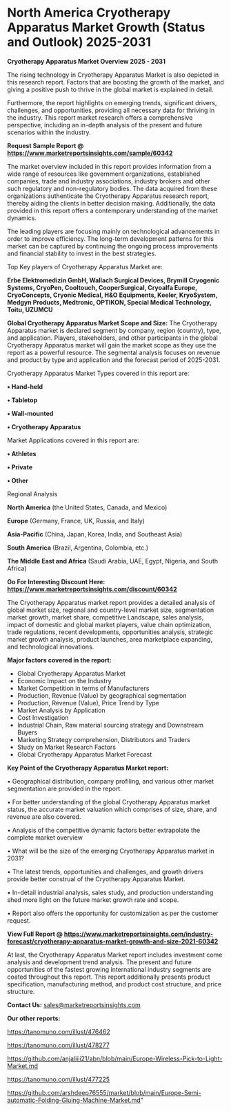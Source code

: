 # North America Cryotherapy Apparatus Market Growth (Status and Outlook) 2025-2031

<Strong> Cryotherapy Apparatus Market Overview 2025 - 2031</strong>

The rising technology in Cryotherapy Apparatus Market is also depicted in this research report. Factors that are boosting the growth of the market, and giving a positive push to thrive in the global market is explained in detail.

Furthermore, the report highlights on emerging trends, significant drivers, challenges, and opportunities, providing all necessary data for thriving in the industry. This report market research offers a comprehensive perspective, including an in-depth analysis of the present and future scenarios within the industry.

<strong>Request Sample Report @ <a href=https://www.marketreportsinsights.com/sample/60342>https://www.marketreportsinsights.com/sample/60342</a></strong>

The market overview included in this report provides information from a wide range of resources like government organizations, established companies, trade and industry associations, industry brokers and other such regulatory and non-regulatory bodies. The data acquired from these organizations authenticate the Cryotherapy Apparatus research report, thereby aiding the clients in better decision making. Additionally, the data provided in this report offers a contemporary understanding of the market dynamics.

The leading players are focusing mainly on technological advancements in order to improve efficiency. The long-term development patterns for this market can be captured by continuing the ongoing process improvements and financial stability to invest in the best strategies.

Top Key players of Cryotherapy Apparatus Market are:

<strong>Erbe Elektromedizin GmbH, Wallach Surgical Devices, Brymill Cryogenic Systems, CryoPen, Cooltouch, CooperSurgical, Cryoalfa Europe, CryoConcepts, Cryonic Medical, H&O Equipments, Keeler, KryoSystem, Medgyn Products, Medtronic, OPTIKON, Special Medical Technology, Toitu, UZUMCU</strong>

<strong><b>Global Cryotherapy Apparatus Market Scope and Size:</b></strong>
The Cryotherapy Apparatus market is declared segment by company, region (country), type, and application. Players, stakeholders, and other participants in the global Cryotherapy Apparatus market will gain the market scope as they use the report as a powerful resource. The segmental analysis focuses on revenue and product by type and application and the forecast period of 2025-2031.

Cryotherapy Apparatus Market Types covered in this report are:

<strong>• Hand-held

• Tabletop

• Wall-mounted

• Cryotherapy Apparatus</strong>

Market Applications covered in this report are:

<strong>• Athletes

• Private

• Other</strong> 

Regional Analysis

<strong>North America</strong> (the United States, Canada, and Mexico)

<strong>Europe</strong> (Germany, France, UK, Russia, and Italy)

<strong>Asia-Pacific</strong> (China, Japan, Korea, India, and Southeast Asia)

<strong>South America</strong> (Brazil, Argentina, Colombia, etc.)

<strong>The Middle East and Africa</strong> (Saudi Arabia, UAE, Egypt, Nigeria, and South Africa)

<strong>Go For Interesting Discount Here: <a href=https://www.marketreportsinsights.com/discount/60342>https://www.marketreportsinsights.com/discount/60342</a></strong>

The Cryotherapy Apparatus market report provides a detailed analysis of global market size, regional and country-level market size, segmentation market growth, market share, competitive Landscape, sales analysis, impact of domestic and global market players, value chain optimization, trade regulations, recent developments, opportunities analysis, strategic market growth analysis, product launches, area marketplace expanding, and technological innovations.

<strong><b>Major factors covered in the report:</b></strong>
<ul>
  <li>Global Cryotherapy Apparatus Market </li>
  <li>Economic Impact on the Industry</li>
  <li>Market Competition in terms of Manufacturers</li>
  <li>Production, Revenue (Value) by geographical segmentation</li>
  <li>Production, Revenue (Value), Price Trend by Type</li>
  <li>Market Analysis by Application</li>
  <li>Cost Investigation</li>
  <li>Industrial Chain, Raw material sourcing strategy and Downstream Buyers</li>
  <li>Marketing Strategy comprehension, Distributors and Traders</li>
  <li>Study on Market Research Factors</li>
  <li>Global Cryotherapy Apparatus Market Forecast</li>
</ul>

<strong><b>Key Point of the Cryotherapy Apparatus Market report:</b></strong>

• Geographical distribution, company profiling, and various other market segmentation are provided in the report.

• For better understanding of the global Cryotherapy Apparatus market status, the accurate market valuation which comprises of size, share, and revenue are also covered.

• Analysis of the competitive dynamic factors better extrapolate the complete market overview

• What will be the size of the emerging Cryotherapy Apparatus market in 2031?

• The latest trends, opportunities and challenges, and growth drivers provide better construal of the Cryotherapy Apparatus Market.

• In-detail industrial analysis, sales study, and production understanding shed more light on the future market growth rate and scope.

• Report also offers the opportunity for customization as per the customer request.

<strong><b>View Full Report @ <a href=https://www.marketreportsinsights.com/industry-forecast/cryotherapy-apparatus-market-growth-and-size-2021-60342>https://www.marketreportsinsights.com/industry-forecast/cryotherapy-apparatus-market-growth-and-size-2021-60342</a></b></strong>


At last, the Cryotherapy Apparatus Market report includes investment come analysis and development trend analysis. The present and future opportunities of the fastest growing international industry segments are coated throughout this report. This report additionally presents product specification, manufacturing method, and product cost structure, and price structure.

<strong>Contact Us:</strong>
sales@marketreportsinsights.com

<strong>Our other reports:</strong>

<a href=https://tanomuno.com/illust/476462>https://tanomuno.com/illust/476462</a>

<a href=https://tanomuno.com/illust/478277>https://tanomuno.com/illust/478277</a>

<a href=https://github.com/anjaliiii21/abn/blob/main/Europe-Wireless-Pick-to-Light-Market.md>https://github.com/anjaliiii21/abn/blob/main/Europe-Wireless-Pick-to-Light-Market.md</a>

<a href=https://tanomuno.com/illust/477225>https://tanomuno.com/illust/477225</a>

<a href=https://github.com/arshdeep76555/market/blob/main/Europe-Semi-automatic-Folding-Gluing-Machine-Market.md>https://github.com/arshdeep76555/market/blob/main/Europe-Semi-automatic-Folding-Gluing-Machine-Market.md</a>"
